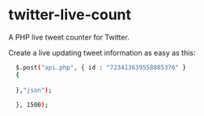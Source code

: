 # twitter-live-count
A PHP live tweet counter for Twitter.

Create a live updating tweet information as easy as this:
```sh
  $.post("api.php", { id : "723413639558885376" } 
  {
  
  },"json");
  
  }, 1500);
```
